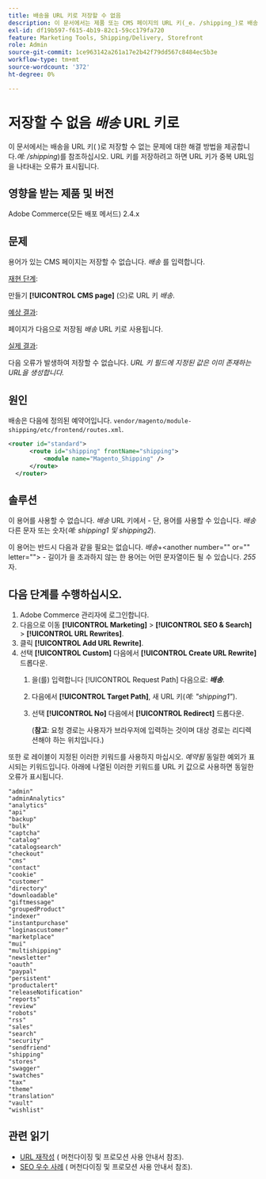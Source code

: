 ```yaml
---
title: 배송을 URL 키로 저장할 수 없음
description: 이 문서에서는 제품 또는 CMS 페이지의 URL 키(_e. /shipping_)로 배송을 저장할 수 없는 문제에 대한 해결 방법을 제공합니다. URL 키를 저장하려고 하면 URL 키가 URL과 중복됨을 나타내는 오류가 표시됩니다.
exl-id: df19b597-f615-4b19-82c1-59cc179fa720
feature: Marketing Tools, Shipping/Delivery, Storefront
role: Admin
source-git-commit: 1ce963142a261a17e2b42f79dd567c8484ec5b3e
workflow-type: tm+mt
source-wordcount: '372'
ht-degree: 0%

---
```


# 저장할 수 없음 _배송_ URL 키로

이 문서에서는 배송을 URL 키( )로 저장할 수 없는 문제에 대한 해결 방법을 제공합니다._예: /shipping_)를 참조하십시오. URL 키를 저장하려고 하면 URL 키가 중복 URL임을 나타내는 오류가 표시됩니다.

## 영향을 받는 제품 및 버전

Adobe Commerce(모든 배포 메서드) 2.4.x

## 문제

용어가 있는 CMS 페이지는 저장할 수 없습니다. _배송_ 를 입력합니다.

<u>재현 단계</u>:

만들기 **[!UICONTROL CMS page]** (으)로 URL 키 _배송_.

<u>예상 결과</u>:

페이지가 다음으로 저장됨 _배송_ URL 키로 사용됩니다.

<u>실제 결과</u>:

다음 오류가 발생하여 저장할 수 없습니다.
*URL 키 필드에 지정된 값은 이미 존재하는 URL을 생성합니다.*

## 원인

배송은 다음에 정의된 예약어입니다. `vendor/magento/module-shipping/etc/frontend/routes.xml`.

```xml
<router id="standard">
      <route id="shipping" frontName="shipping">
          <module name="Magento_Shipping" />
      </route>
  </router>
```

## 솔루션

이 용어를 사용할 수 없습니다. _배송_ URL 키에서 - 단, 용어를 사용할 수 있습니다. _배송_ 다른 문자 또는 숫자(_예: shipping1 및 shipping2_).

이 용어는 반드시 다음과 같을 필요는 없습니다. _배송_+&lt;another number=&quot;&quot; or=&quot;&quot; letter=&quot;&quot;> - 길이가 을 초과하지 않는 한 용어는 어떤 문자열이든 될 수 있습니다. *255* 자.

## 다음 단계를 수행하십시오.

1. Adobe Commerce 관리자에 로그인합니다.
1. 다음으로 이동 **[!UICONTROL Marketing]** > **[!UICONTROL SEO & Search]** > **[!UICONTROL URL Rewrites]**.
1. 클릭 **[!UICONTROL Add URL Rewrite]**.
1. 선택 **[!UICONTROL Custom]** 다음에서 **[!UICONTROL Create URL Rewrite]** 드롭다운.
   1. 을(를) 입력합니다 [!UICONTROL Request Path] 다음으로: **_배송_**.
   1. 다음에서 **[!UICONTROL Target Path]**, 새 URL 키(_예: &quot;shipping1&quot;_).
   1. 선택 **[!UICONTROL No]** 다음에서 **[!UICONTROL Redirect]** 드롭다운.


      (**참고**: 요청 경로는 사용자가 브라우저에 입력하는 것이며 대상 경로는 리디렉션해야 하는 위치입니다.)

또한 로 레이블이 지정된 이러한 키워드를 사용하지 마십시오. *예약됨* 동일한 예외가 표시되는 키워드입니다. 아래에 나열된 이러한 키워드를 URL 키 값으로 사용하면 동일한 오류가 표시됩니다.


```
"admin"
"adminAnalytics"
"analytics"
"api"
"backup"
"bulk"
"captcha"
"catalog"
"catalogsearch"
"checkout"
"cms"
"contact"
"cookie"
"customer"
"directory"
"downloadable"
"giftmessage"
"groupedProduct"
"indexer"
"instantpurchase"
"loginascustomer"
"marketplace"
"mui"
"multishipping"
"newsletter"
"oauth"
"paypal"
"persistent"
"productalert"
"releaseNotification"
"reports"
"review"
"robots"
"rss"
"sales"
"search"
"security"
"sendfriend"
"shipping"
"stores"
"swagger"
"swatches"
"tax"
"theme"
"translation"
"vault"
"wishlist"
```

## 관련 읽기

* [URL 재작성](https://docs.magento.com/user-guide/marketing/url-rewrite.html) ( 머천다이징 및 프로모션 사용 안내서 참조).
* [SEO 우수 사례](https://docs.magento.com/user-guide/marketing/seo-best-practices.html) ( 머천다이징 및 프로모션 사용 안내서 참조).
